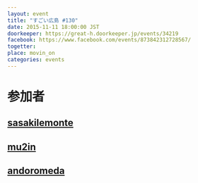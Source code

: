 ```yaml
---
layout: event
title: "すごい広島 #130"
date: 2015-11-11 18:00:00 JST
doorkeeper: https://great-h.doorkeeper.jp/events/34219
facebook: https://www.facebook.com/events/873842312728567/
togetter:
place: movin_on
categories: events
---
```


# 参加者


## [sasakilemonte](https://github.com/sasakilemonte)


## [mu2in](http://twitter.com/mu2in)


## [andoromeda](https://github.com/andoromeda)
